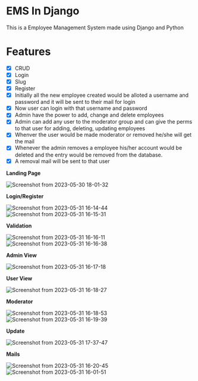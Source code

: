 # EMS In Django

This is a Employee Management System made using Django and Python

# Features

- [x] CRUD
- [x] Login
- [x] Slug
- [x] Register
- [x] Initially all the new employee created would be alloted a username and password and it will be sent to their mail for login
- [x] Now user can login with that username and password
- [x] Admin have the power to add, change and delete employees
- [x] Admin can add any user to the moderator group and can give the perms to that user for adding, deleting, updating employees
- [x] Whenver the user would be made moderator or removed he/she will get the mail
- [x] Whenever the admin removes a employee his/her account would be deleted and the entry would be removed from the database.
- [x] A removal mail will be sent to that user

**Landing Page**

![Screenshot from 2023-05-30 18-01-32](https://github.com/shuklaritvik06/django-ems/assets/72812470/27e74cbd-f742-4aa1-ada9-2b84e64277a6)

**Login/Register**

![Screenshot from 2023-05-31 16-14-44](https://github.com/shuklaritvik06/django-ems/assets/72812470/36d6a53f-b71b-4952-9835-ecfe158a7403)
![Screenshot from 2023-05-31 16-15-31](https://github.com/shuklaritvik06/django-ems/assets/72812470/ed54e8cd-fff8-4c4c-9d2e-7fb22510cbdc)

**Validation**

![Screenshot from 2023-05-31 16-16-11](https://github.com/shuklaritvik06/django-ems/assets/72812470/5569d351-f2a5-45b8-a66c-8d2a7d1fd0ce)
![Screenshot from 2023-05-31 16-16-38](https://github.com/shuklaritvik06/django-ems/assets/72812470/c997f618-b595-44f0-8979-9febe2ceae4e)

**Admin View**

![Screenshot from 2023-05-31 16-17-18](https://github.com/shuklaritvik06/django-ems/assets/72812470/81bb0dd4-f7ea-4670-810b-8ab2c7cf98f8)

**User View**

![Screenshot from 2023-05-31 16-18-27](https://github.com/shuklaritvik06/django-ems/assets/72812470/349e5016-52df-4230-bf84-7aa5cf06a54e)


**Moderator**

![Screenshot from 2023-05-31 16-18-53](https://github.com/shuklaritvik06/django-ems/assets/72812470/2e6f8ef7-9b1a-4443-98a5-ed630f38ba71)
![Screenshot from 2023-05-31 16-19-39](https://github.com/shuklaritvik06/django-ems/assets/72812470/0eeef0c9-5da2-41ad-8ec3-84f568420ce7)

**Update**

![Screenshot from 2023-05-31 17-37-47](https://github.com/shuklaritvik06/django-ems/assets/72812470/c2ac750d-eb2e-4839-b9db-2f06f0974b07)

**Mails**

![Screenshot from 2023-05-31 16-20-45](https://github.com/shuklaritvik06/django-ems/assets/72812470/17db33e1-ef14-496a-97e9-f02e76b9b095)
![Screenshot from 2023-05-31 16-01-51](https://github.com/shuklaritvik06/django-ems/assets/72812470/91e26b2d-7e4d-4b23-9b72-0bbc5a3b9597)
